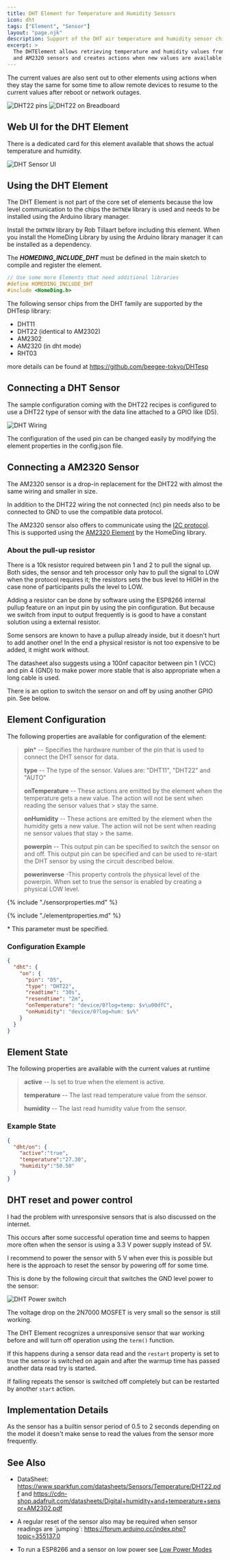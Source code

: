 ```yaml
---
title: DHT Element for Temperature and Humidity Sensors
icon: dht
tags: ["Element", "Sensor"]
layout: "page.njk"
description: Support of the DHT air temperature and humidity sensor chips.
excerpt: >
  The DHTElement allows retrieving temperature and humidity values from the DHT family
  and AM2320 sensors and creates actions when new values are available.
---
```


The current values are also sent out to other elements using actions when they stay the same for some time to allow remote devices to resume to the current values after reboot or network outages.

![DHT22 pins](/elements/dht22pins.jpg "w400")
![DHT22 on Breadboard](/elements/dht22board.jpg "w200")


## Web UI for the DHT Element

There is a dedicated card for this element available that shows the actual temperature and humidity.

![DHT Sensor UI](/elements/dhtui.png)


## Using the DHT Element

The DHT Element is not part of the core set of elements because the low level communication to the chips the `DHTNEW` library is used and needs to be installed using the Arduino library manager.

Install the `DHTNEW` library by Rob Tillaart before including this element. When you install the HomeDing Library by using the Arduino library manager it can be installed as a dependency.

The ***HOMEDING_INCLUDE_DHT*** must be defined in the main sketch to compile and register the element.

``` cpp
// Use some more Elements that need additional libraries
#define HOMEDING_INCLUDE_DHT
#include <HomeDing.h>
```

<!-- The DHT Sensor example shows how to configure a sensor device that reads the sensor values from a DHT and shows them in the Web UI. -->

The following sensor chips from the DHT family are supported by the DHTesp library:

* DHT11
* DHT22 (identical to AM2302)
* AM2302
* AM2320 (in dht mode)
* RHT03

more details can be found at <https://github.com/beegee-tokyo/DHTesp>


## Connecting a DHT Sensor

The sample configuration coming with the DHT22 recipes is configured to use a DHT22 type of sensor with the data line attached to a GPIO like (D5).

![DHT Wiring](/elements/dhtwires.png)

The configuration of the used pin can be changed easily by modifying the element properties in the config.json file.


## Connecting a AM2320 Sensor

The AM2320 sensor is a drop-in replacement for the DHT22 with almost the same wiring and smaller in size.

In addition to the DHT22 wiring the not connected (nc) pin needs also to be connected to GND to use the compatible data protocol.

The AM2320 sensor also offers to communicate using the [I2C protocol](/dev/i2c.md). This is supported using the [AM2320 Element] by the HomeDing library.


### About the pull-up resistor

There is a 10k resistor required between pin 1 and 2 to pull the signal up. Both sides, the sensor and teh processor only hav to pull the signal to LOW
when the protocol requires it; the resistors sets the bus level to HIGH in the case none of participants pulls the level to LOW.

Adding a resistor can be done by software using the ESP8266 internal pullup feature on an input pin by using the pin configuration. But because we switch from input to output frequently is is good to have a constant solution using a external resistor.

Some sensors are known to have a pullup already inside, but it doesn't hurt to add another one!
In the end a physical resistor is not too expensive to be added, it might work without.


The datasheet also suggests using a 100nf capacitor between pin 1 (VCC) and pin 4 (GND) to make power more stable that is also appropriate when a long cable is used.

There is an option to switch the sensor on and off by using another GPIO pin. See below.

## Element Configuration

<object data="/element.svg?dht" type="image/svg+xml"></object>

The following properties are available for configuration of the element:

> **pin**\* -- Specifies the hardware number of the pin that is used to connect the DHT sensor for data.
>
> **type** -- The type of the sensor. Values are: "DHT11", "DHT22" and "AUTO"
>
> **onTemperature** -- These actions are emitted by the element when the temperature gets a new value. The action will not be sent when reading the sensor values that > stay the same.
>
> **onHumidity** -- These actions are emitted by the element when the humidity gets a new value. The action will not be sent when reading ne sensor values that stay > the same.
>
> **powerpin** -- This output pin can be specified to switch the sensor on and off.
> This output pin can be specified and can be used to re-start the DHT sensor by using the circuit described below.
>
> **powerinverse** -This property controls the physical level of the powerpin. When set to true the sensor is enabled by creating a physical LOW level.

{% include "./sensorproperties.md" %}

{% include "./elementproperties.md" %}

\* This parameter must be specified.

### Configuration Example

``` json
{
  "dht": {
    "on": {
      "pin": "D5",
      "type": "DHT22",
      "readtime": "30s",
      "resendtime": "2m",
      "onTemperature": "device/0?log=temp: $v\u00dfC",
      "onHumidity": "device/0?log=hum: $v%"
    }
  }
}
```

## Element State

The following properties are available with the current values at runtime

> **active** -- Is set to true when the element is active.
>
> **temperature** -- The last read temperature value from the sensor.
>
> **humidity** -- The last read humidity value from the sensor.


### Example State

``` json
{
  "dht/on": {
    "active":"true",
    "temperature":"27.30",
    "humidity":"50.50"
  }
}
```

## DHT reset and power control

I had the problem with unresponsive sensors that is also discussed on the internet.

This occurs after some successful operation time and seems to happen more often when the sensor is using a 3.3 V power supply instead of 5V.

I recommend to power the sensor with 5 V when ever this is possible but here is the approach to reset the sensor by powering off for some time.

This is done by the following circuit that switches the GND level power to the sensor:

![DHT Power switch](/elements/dhtpower.png)

The voltage drop on the 2N7000 MOSFET is very small so the sensor is still working.

The DHT Element recognizes a unresponsive sensor that war working before and will turn off operation using the `term()` function.

If this happens during a sensor data read and the `restart` property is set to true the sensor is switched on again and after the warmup time has passed another data read try is started.

If failing repeats the sensor is switched off completely but can be restarted by another `start` action.


## Implementation Details

As the sensor has a builtin sensor period of 0.5 to 2 seconds depending on the model
it doesn't make sense to read the values from the sensor more frequently.


## See Also

* DataSheet:
<https://www.sparkfun.com/datasheets/Sensors/Temperature/DHT22.pdf> and
<https://cdn-shop.adafruit.com/datasheets/Digital+humidity+and+temperature+sensor+AM2302.pdf>

* A regular reset of the sensor also may be required when sensor readings are ´jumping´: <https://forum.arduino.cc/index.php?topic=355137.0>

* To run a ESP8266 and a sensor on low power see [Low Power Modes](../boards/_lowpower.md)

[AM2320 Element]: /elements/am2320.md
